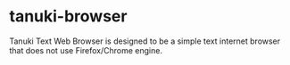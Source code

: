 # tanuki-browser
Tanuki Text Web Browser is designed to be a simple text internet browser that does not use Firefox/Chrome engine.
